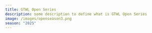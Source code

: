 ```yaml
---
title: GTWL Open Series
description: some description to define what is GTWL Open Series
image: /images/openseason3.png
season: "2025"
---
```

